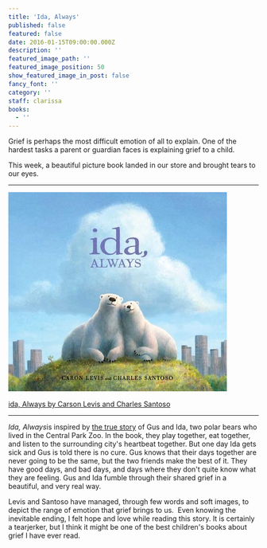 ```yaml
---
title: 'Ida, Always'
published: false
featured: false
date: 2016-01-15T09:00:00.000Z
description: ''
featured_image_path: ''
featured_image_position: 50
show_featured_image_in_post: false
fancy_font: ''
category: ''
staff: clarissa
books:
  - ''
---
```


Grief is perhaps the most difficult emotion of all to explain. One of the hardest tasks a parent or guardian faces is explaining grief to a child.

This week, a beautiful picture book landed in our store and brought tears to our eyes.

---

![](/uploads/versions/ida-always---x----440-400x---.jpg)

[ida, Always by Carson Levis and Charles Santoso](http://www.brooklinebooksmith-shop.com/book/9781481426404)

---

*Ida, Always*is inspired by&nbsp;[the true story](http://gothamist.com/2013/08/28/gus_the_central_park_zoo_polar_bear.php#photo-1) of Gus and Ida, two polar bears who lived in the Central Park Zoo. In the book, they play together, eat together, and listen to the surrounding city's heartbeat together. But one day Ida gets sick and Gus is told there is no cure. Gus knows that their days together are never going to be the same, but the two friends make the best of it. They have good days, and bad days, and days where they don't quite know what they are feeling. Gus and Ida fumble through their shared grief in a beautiful, and very real way.

Levis and Santoso have managed, through few words and soft images, to depict the range of emotion that grief brings to us.&nbsp; Even knowing the inevitable ending, I felt hope and love while reading this story. It is certainly a tearjerker, but I think it might be one of the best children's books about grief I have ever read.